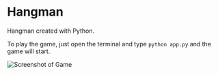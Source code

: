 # Hangman

Hangman created with Python.

To play the game, just open the terminal and type `python app.py` and the game will start.

![Screenshot of Game](https://drive.google.com/file/d/1VrlYXQ_c58SKMD59u8WBn-TS_ghc70Ge/view?usp=sharing)
